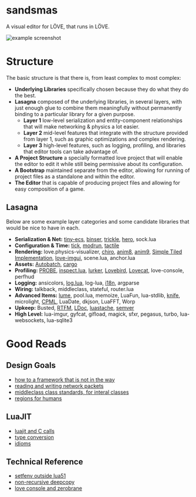 # sandsmas
A visual editor for LÖVE, that runs in LÖVE.

![example screenshot](http://i.imgur.com/SCWmBTm.png)

# Structure
The basic structure is that there is, from least complex to most complex:
* **Underlying Libraries** specifically chosen because they do what they do the best.
* **Lasagna** composed of the underlying libraries, in several layers, with just enough glue to combine them meaningfully without permanently binding to a particular library for a given purpose.
	* **Layer 1** low-level serialization and entity-component relationships that will make networking & physics a lot easier.
	* **Layer 2** mid-level features that integrate with the structure provided from layer 1, such as graphic optimizations and complex rendering.
	* **Layer 3** high-level features, such as logging, profiling, and libraries that editor tools can take advantage of.
* **A Project Structure** a specially formatted love project that will enable the editor to edit it while still being permissive about its configuration.
* **A Bootstrap** maintained separate from the editor, allowing for running of project files as a standalone and within the editor.
* **The Editor** that is capable of producing project files and allowing for easy composition of a game.

## Lasagna
Below are some example layer categories and some candidate libraries that would be nice to have in each.
* **Serialization & Net:** [tiny-ecs](https://github.com/bakpakin/tiny-ecs), [binser](https://github.com/bakpakin/binser), [trickle](https://github.com/bjornbytes/trickle), [hero](https://github.com/airstruck/hero), sock.lua
* **Configuration & Time:** [tick](https://github.com/bjornbytes/tick), [modrun](https://github.com/Asmageddon/modrun), [tactile](https://github.com/tesselode/tactile)
* **Rendering:** love.physics-visualizer, [chiro](https://github.com/bjornbytes/chiro), [anim8](https://github.com/kikito/anim8), [anim9](https://github.com/excessive/anim9), [Simple Tiled Implementation](https://github.com/karai17/Simple-Tiled-Implementation), [love-imgui](https://github.com/slages/love-imgui), scene.lua, anchor.lua
* **Assets:** [Autobatch](https://github.com/rxi/autobatch), [cargo](https://github.com/bjornbytes/cargo)
* **Profiling:** [PROBE](https://github.com/jorio/PROBE), [inspect.lua](https://github.com/kikito/inspect.lua), [lurker](https://github.com/rxi/lurker), [Lovebird](https://github.com/rxi/lovebird), [Lovecat](https://github.com/CoffeeKitty/lovecat), love-console, perfhud
* **Logging:** ansicolors, [log.lua](https://github.com/rxi/log.lua), log-lua, [i18n](https://github.com/excessive/i18n), argparse
* **Wiring:** talkback, middleclass, stateful, router.lua
* **Advanced Items:** [lume](https://github.com/rxi/lume/), pool.lua, memoize, LuaFun, lua-stdlib, [knife](https://github.com/airstruck/knife), microlight, [CPML](https://github.com/excessive/cpml), LuaDate, dkjson, LuaFFT, Worp
* **Upkeep:** Busted, [RTFM](https://github.com/airstruck/rtfm), [LDoc](https://github.com/stevedonovan/LDoc), [luastache](https://github.com/Olivine-Labs/lustache), [semver](https://github.com/kikito/semver.lua)
* **High Level:** lua-imgur, gyfcat, gifload, magick, sfxr, pegasus, turbo, lua-websockets, lua-sqlite3

# Good Reads
## Design Goals
* [how to a framework that is not in the way](http://weierophinney.github.io/2015-10-22-ZF3/#/)
* [reading and writing network packets](http://gafferongames.com/building-a-game-network-protocol/reading-and-writing-packets/)
* [middleclass class standards, for interal classes](https://github.com/kikito/middleclass/wiki)
* [regions for humans](http://magcius.github.io/xplain/article/regions.html)

## LuaJIT
* [luajit and C calls](http://stackoverflow.com/questions/34405678/using-lua-ffi-with-complex-types)
* [type conversion](http://luajit.org/ext_ffi_semantics.html#convert)
* [idioms](http://luajit.org/ext_ffi_tutorial.html#idioms)


## Technical Reference
* [setfenv outside lua51](http://leafo.net/guides/setfenv-in-lua52-and-above.html)
* [non-recursive deepcopy](https://gist.github.com/Deco/3985043)
* [love console and zerobrane](https://github.com/EntranceJew/love-notes/blob/master/love2d-and-zerobrane.md)
